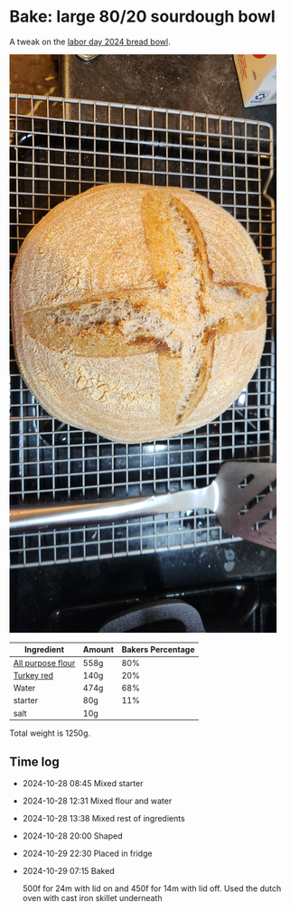 # Bake: large 80/20 sourdough bowl

A tweak on the [labor day 2024 bread bowl](../827).

![bread bowl](./bread-bowl.jpg)

| Ingredient                  | Amount | Bakers Percentage |
| --------------------------- | ------ | ----------------- |
| [All purpose flour](../630) | 558g   | 80%               |
| [Turkey red](../739)        | 140g   | 20%               |
| Water                       | 474g   | 68%               |
| starter                     | 80g    | 11%               |
| salt                        | 10g    |                   |

Total weight is 1250g.

## Time log

- 2024-10-28 08:45 Mixed starter
- 2024-10-28 12:31 Mixed flour and water
- 2024-10-28 13:38 Mixed rest of ingredients
- 2024-10-28 20:00 Shaped
- 2024-10-29 22:30 Placed in fridge
- 2024-10-29 07:15 Baked

  500f for 24m with lid on and 450f for 14m with lid off. Used the dutch oven with cast iron skillet underneath